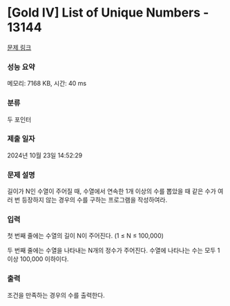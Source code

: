 # [Gold IV] List of Unique Numbers - 13144 

[문제 링크](https://www.acmicpc.net/problem/13144) 

### 성능 요약

메모리: 7168 KB, 시간: 40 ms

### 분류

두 포인터

### 제출 일자

2024년 10월 23일 14:52:29

### 문제 설명

<p>길이가 N인 수열이 주어질 때, 수열에서 연속한 1개 이상의 수를 뽑았을 때 같은 수가 여러 번 등장하지 않는 경우의 수를 구하는 프로그램을 작성하여라.</p>

### 입력 

 <p>첫 번째 줄에는 수열의 길이 N이 주어진다. (1 ≤ N ≤ 100,000)</p>

<p>두 번째 줄에는 수열을 나타내는 N개의 정수가 주어진다. 수열에 나타나는 수는 모두 1 이상 100,000 이하이다.</p>

### 출력 

 <p>조건을 만족하는 경우의 수를 출력한다.</p>

